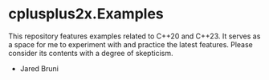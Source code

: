 # cplusplus2x.Examples

This repository features examples related to C++20 and C++23. It serves as a space for me to experiment with and practice the latest features. Please consider its contents with a degree of skepticism.

- Jared Bruni

